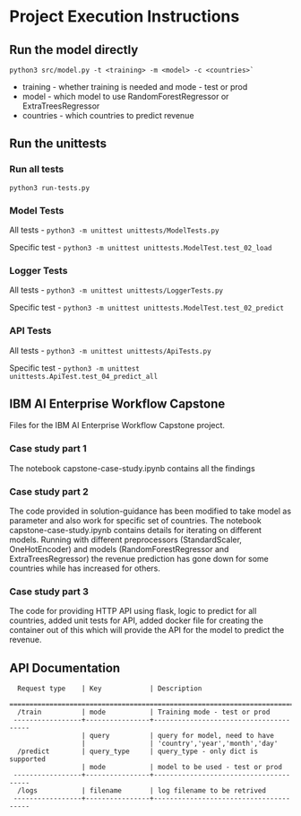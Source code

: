 # Project Execution Instructions
## Run the model directly

```
python3 src/model.py -t <training> -m <model> -c <countries>`
```
* training - whether training is needed and mode - test or prod
* model - which model to use RandomForestRegressor or ExtraTreesRegressor
* countries - which countries to predict revenue

## Run the unittests
### Run all tests
```
python3 run-tests.py
```
### Model Tests
All tests - `python3 -m unittest unittests/ModelTests.py`

Specific test - `python3 -m unittest unittests.ModelTest.test_02_load`

### Logger Tests
All tests - `python3 -m unittest unittests/LoggerTests.py`

Specific test - `python3 -m unittest unittests.ModelTest.test_02_predict`

### API Tests
All tests - `python3 -m unittest unittests/ApiTests.py`

Specific test - `python3 -m unittest unittests.ApiTest.test_04_predict_all`

## IBM AI Enterprise Workflow Capstone
Files for the IBM AI Enterprise Workflow Capstone project. 

### Case study part 1
The notebook capstone-case-study.ipynb contains all the findings

### Case study part 2
The code provided in solution-guidance has been modified to take model as parameter and also work for specific set of countries. The notebook capstone-case-study.ipynb contains details for iterating on different models. Running with different preprocessors (StandardScaler, OneHotEncoder) and models (RandomForestRegressor and ExtraTreesRegressor) the revenue prediction has gone down for some countries while has increased for others.

### Case study part 3
The code for providing HTTP API using flask, logic to predict for all countries, added unit tests for API, added docker file for creating the container out of this which will provide the API for the model to predict the revenue.

## API Documentation

      Request type    | Key            | Description
     ==========================================================================
      /train          | mode           | Training mode - test or prod
     -----------------+----------------+---------------------------------------
                      | query          | query for model, need to have
				      |                | 'country','year','month','day'
      /predict        | query_type     | query_type - only dict is supported
                      | mode           | model to be used - test or prod
     -----------------+----------------+---------------------------------------
      /logs           | filename       | log filename to be retrived
     -----------------+----------------+---------------------------------------
